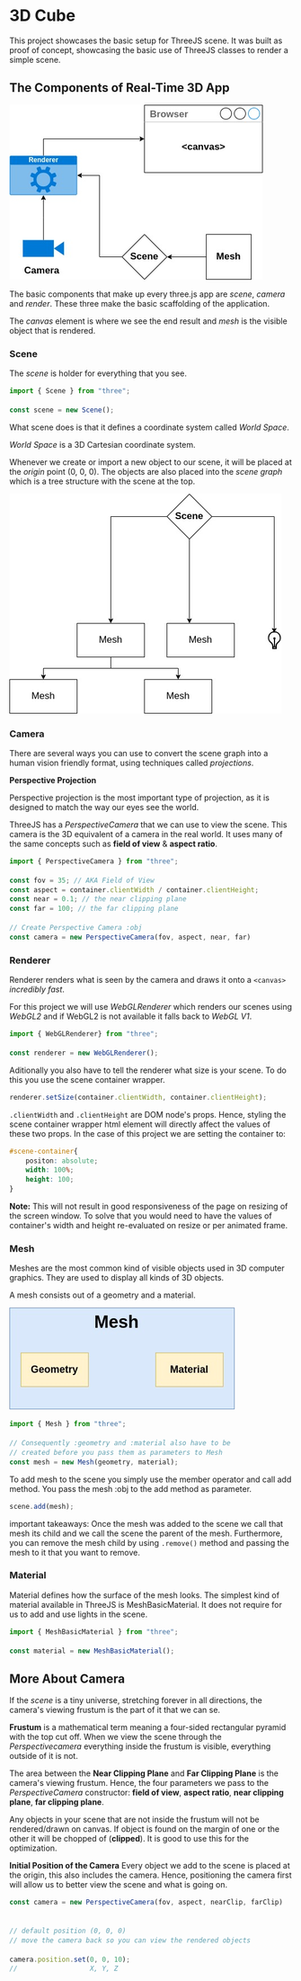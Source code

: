 # 3D Cube

This project showcases the basic setup for ThreeJS scene. It was built as proof of concept, showcasing the basic use of ThreeJS classes to render a simple scene.

## The Components of Real-Time 3D App

![Diagram with components that make up a real-time 3d app](assets/readme/The%20Components%20of%20a%20Real-Time%203D%20App.jpg)

The basic components that make up every three.js app are _scene_, _camera_ and _render_. These three make the basic scaffolding of the application.

The _canvas_ element is where we see the end result and _mesh_ is the visible object that is rendered.

### Scene

The _scene_ is holder for everything that you see.

```JavaScript
import { Scene } from "three";

const scene = new Scene();
```

What scene does is that it defines a coordinate system called _World Space_.

_World Space_ is a 3D Cartesian coordinate system.

Whenever we create or import a new object to our scene, it will be placed at the _origin_ point (0, 0, 0). The objects are also placed into the _scene graph_ which is a tree structure with the scene at the top.

![Scene graph tree diagram](assets/readme/Scene%20Tree%20Graph.jpg)

### Camera

There are several ways you can use to convert the scene graph into a human vision friendly format, using techniques called _projections_.

**Perspective Projection**

Perspective projection is the most important type of projection, as it is designed to match the way our eyes see the world.

ThreeJS has a _PerspectiveCamera_ that we can use to view the scene. This camera is the 3D equivalent of a camera in the real world. It uses many of the same concepts such as **field of view** & **aspect ratio**.

```JavaScript
import { PerspectiveCamera } from "three";

const fov = 35; // AKA Field of View
const aspect = container.clientWidth / container.clientHeight;
const near = 0.1; // the near clipping plane
const far = 100; // the far clipping plane

// Create Perspective Camera :obj
const camera = new PerspectiveCamera(fov, aspect, near, far)
```

### Renderer

Renderer renders what is seen by the camera and draws it onto a `<canvas>` _incredibly fast_.

For this project we will use _WebGLRenderer_ which renders our scenes using _WebGL2_ and if WebGL2 is not available it falls back to _WebGL V1_.

```JavaScript
import { WebGLRenderer} from "three";

const renderer = new WebGLRenderer();
```

Aditionally you also have to tell the renderer what size is your scene. To do this you use the scene container wrapper.

```JavaScript
renderer.setSize(container.clientWidth, container.clientHeight);
```

`.clientWidth` and `.clientHeight` are DOM node's props. Hence, styling the scene container wrapper html element will directly affect the values of these two props. In the case of this project we are setting the container to:

```CSS
#scene-container{
    positon: absolute;
    width: 100%;
    height: 100;
}
```

**Note:** This will not result in good responsiveness of the page on resizing of the screen window. To solve that you would need to have the values of container's width and height re-evaluated on resize or per animated frame.

### Mesh

Meshes are the most common kind of visible objects used in 3D computer graphics. They are used to display all kinds of 3D objects.

A mesh consists out of a geometry and a material.

![Mesh components diagram](assets/readme/Mesh%20Composition.jpg)

```JavaScript
import { Mesh } from "three";

// Consequently :geometry and :material also have to be
// created before you pass them as parameters to Mesh
const mesh = new Mesh(geometry, material);
```

To add mesh to the scene you simply use the member operator and call add method. You pass the mesh :obj to the add method as parameter.

```JavaScript
scene.add(mesh);
```

important takeaways: Once the mesh was added to the scene we call that mesh its child and we call the scene the parent of the mesh. Furthermore, you can remove the mesh child by using `.remove()` method and passing the mesh to it that you want to remove.

### Material

Material defines how the surface of the mesh looks. The simplest kind of material available in ThreeJS is MeshBasicMaterial. It does not require for us to add and use lights in the scene.

```JavaScript
import { MeshBasicMaterial } from "three";

const material = new MeshBasicMaterial();
```

## More About Camera

If the _scene_ is a tiny universe, stretching forever in all directions, the camera's viewing frustum is the part of it that we can se.

**Frustum** is a mathematical term meaning a four-sided rectangular pyramid with the top cut off. When we view the scene through the _Perspectivecamera_ everything inside the frustum is visible, everything outside of it is not.

The area between the **Near Clipping Plane** and **Far Clipping Plane** is the camera's viewing frustum. Hence, the four parameters we pass to the _PerspectiveCamera_ constructor: **field of view**, **aspect ratio**, **near clipping plane**, **far clipping plane**.

Any objects in your scene that are not inside the frustum will not be rendered/drawn on canvas. If object is found on the margin of one or the other it will be chopped of (**clipped**). It is good to use this for the optimization.

**Initial Position of the Camera**
Every object we add to the scene is placed at the origin, this also includes the camera. Hence, positioning the camera first will allow us to better view the scene and what is going on.

```JavaScript
const camera = new PerspectiveCamera(fov, aspect, nearClip, farClip)


// default position (0, 0, 0)
// move the camera back so you can view the rendered objects

camera.position.set(0, 0, 10);
//                  X, Y, Z
```
